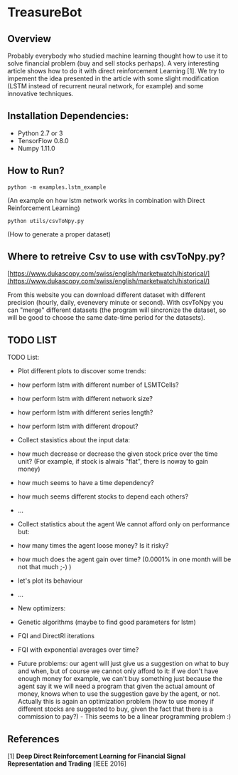# TreasureBot

## Overview

Probably everybody who studied machine learning thought how to use it to solve financial problem (buy and sell stocks perhaps). A very interesting article shows how to do it with direct reinforcement Learning [1]. We try to impement the idea presented in the article with some slight modification (LSTM instead of recurrent neural network, for example) and some innovative techniques.


## Installation Dependencies:
* Python 2.7 or 3
* TensorFlow 0.8.0
* Numpy 1.11.0

## How to Run?

    python -m examples.lstm_example
(An example on how lstm network works in combination with Direct Reinforcement Learning)

    python utils/csvToNpy.py
(How to generate a proper dataset)

## Where to retreive Csv to use with csvToNpy.py?

[https://www.dukascopy.com/swiss/english/marketwatch/historical/](https://www.dukascopy.com/swiss/english/marketwatch/historical/)

From this website you can download different dataset with different precision (hourly, daily, evenevery minute or second).
With csvToNpy you can "merge" different datasets (the program will sincronize the dataset, so will be good to choose the same date-time period for the datasets).

## TODO LIST

TODO List:

* Plot different plots to discover some trends:
 * how perform lstm with different number of LSMTCells? 
 * how perform lstm with different network size?
 * how perform lstm with different series length?
 * how perform lstm with different dropout?

* Collect stasistics about the input data:
 * how much decrease or decrease the given stock price over the time unit? (For example, if stock is alwais "flat", there is noway to gain money)
 * how much seems to have a time dependency?
 * how much seems different stocks to depend each others?
 * ...

* Collect statistics about the agent
	We cannot afford only on performance but:
 * how many times the agent loose money? Is it risky?
 * how much does the agent gain over time? (0.0001% in one month will be not that much ;-) )
 * let's plot its behaviour
 * ...

* New optimizers:
 * Genetic algorithms (maybe to find good parameters for lstm)
 * FQI and DirectRl iterations
 * FQI with exponential averages over time?

* Future problems:
	our agent will just give us a suggestion on what to buy and when, but of course we cannot only afford to it:
	if we don't have enough money for example, we can't buy something just because the agent say it
	we will need a program that given the actual amount of money, knows when to use the suggestion gave by the agent, or not.
	Actually this is again an optimization problem (how to use money if different stocks are suggested to buy, given the fact that there is a commission to pay?) - This seems to be a linear programming problem :)

## References

[1] **Deep Direct Reinforcement Learning for Financial Signal Representation and Trading** [IEEE 2016]
